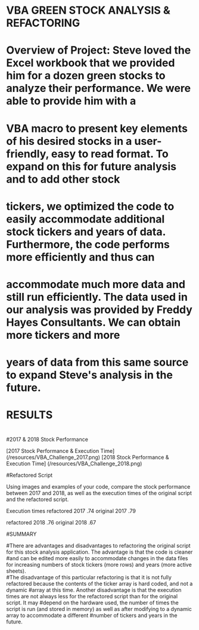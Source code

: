 # VBA GREEN STOCK ANALYSIS & REFACTORING
#
# Overview of Project: Steve loved the Excel workbook that we provided him for a dozen green stocks to analyze their performance.  We were able to provide him with a 
# VBA macro to present key elements of his desired stocks in a user-friendly, easy to read format.  To expand on this for future analysis and to add other stock 
# tickers, we optimized the code to easily accommodate additional stock tickers and years of data.  Furthermore, the code performs more efficiently and thus can
# accommodate much more data and still run efficiently.  The data used in our analysis was provided by Freddy Hayes Consultants.  We can obtain more tickers and more 
# years of data from this same source to expand Steve's analysis in the future.

# RESULTS
#
#2017 & 2018 Stock Performance

[2017 Stock Performance & Execution Time] (/resources/VBA_Challenge_2017.png)
[2018 Stock Performance & Execution Time] (/resources/VBA_Challenge_2018.png)

#Refactored Script

Using images and examples of your code, compare the stock performance between 2017 and 2018, as well as the execution times of the original script and the 
refactored script.

Execution times
refactored 2017 .74
original 2017 .79

refactored 2018 .76
original 2018 .67


#SUMMARY

#There are advantages and disadvantages to refactoring the original script for this stock analysis application.  The advantage is that the code is cleaner
#and can be edited more easily to accommodate changes in the data files for increasing numbers of stock tickers (more rows) and years (more active sheets).  
#The disadvantage of this particular refactoring is that it is not fully refactored because the contents of the ticker array is hard coded, and not a dynamic
#array at this time.  Another disadvantage is that the execution times are not always less for the refactored script than for the original script.  It may
#depend on the hardware used, the number of times the script is run (and stored in memory) as well as after modifying to a dynamic array to accommodate a different
#number of tickers and years in the future.
